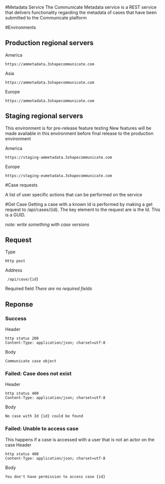#Metadata Service
The Communicate Metadata service is a REST service that delivers functionality regarding the metadata of cases that have been submitted to the Communicate platform


#Environments

## Production regional servers
America
```
https://ammetadata.3shapecommunicate.com
```
Asia 
```
https://ammetadata.3shapecommunicate.com
```
Europe
```
https://ammetadata.3shapecommunicate.com
```

## Staging regional servers
This environment is for pre-release feature testing 
New features will be made available in this environment before final release to the production environment 

America
```
https://staging-ammetadata.3shapecommunicate.com
```
Europe
```
https://staging-eumetadata.3shapecommunicate.com
```


#Case requests

A list of user specific actions that can be performed on the service 

#Get Case 
Getting a case with a known Id is performed by making a get request to /api/cases/{id}. The key element to the request are is the Id. This is a GUID.

_note: write something with case versions_

## Request

Type 
```
Http post
```

Address
```
 /api/case/{id}
```

Required field
_There are no required fields_

## Reponse

### Success
Header
```
http status 200
Content-Type: application/json; charset=utf-8
```

Body
```
Communicate case object
```

### Failed: Case does not exist
Header
```
http status 400
Content-Type: application/json; charset=utf-8
```

Body
```
No case with Id {id} could be found
```

### Failed: Unable to access case
This happens if a case is accessed with a user that is not an actor on the case
Header
```
http status 400
Content-Type: application/json; charset=utf-8
```

Body
```
You don't have permission to access case {id}
```
